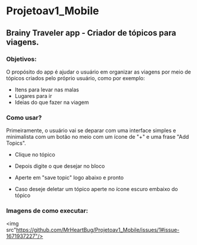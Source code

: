 # Projetoav1_Mobile
## Brainy Traveler app - Criador de tópicos para viagens.
### Objetivos:

O propósito do app é ajudar o usuário em organizar as viagens por meio de tópicos criados pelo próprio usuário, como por exemplo:

* Itens para levar nas malas
* Lugares para ir
* Ideias do que fazer na viagem

### Como usar?

Primeiramente, o usuário vai se deparar com uma interface simples e minimalista com um botão no meio com um ícone de "+" e uma frase "Add Topics".
* Clique no tópico
 
* Depois digite o que desejar no bloco

* Aperte em "save topic" logo abaixo e pronto

* Caso deseje deletar um tópico aperte no ícone escuro embaixo do tópico

### Imagens de como executar:

<img src"https://github.com/MrHeartBug/Projetoav1_Mobile/issues/1#issue-1671937227"/>
